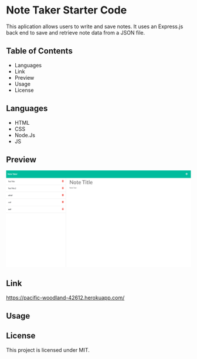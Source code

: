 # Note Taker Starter Code
This aplication allows users to write and save notes. It uses an Express.js back end to save and retrieve note data from a JSON file.

## Table of Contents
* Languages
* Link
* Preview
* Usage
* License

## Languages
* HTML
* CSS
* Node.Js
* JS

## Preview
![Screenshot of the Note Taker Website](/assets/Note-Taker-Screenshot.png)

## Link
https://pacific-woodland-42612.herokuapp.com/

## Usage

## License
This project is licensed under MIT.
